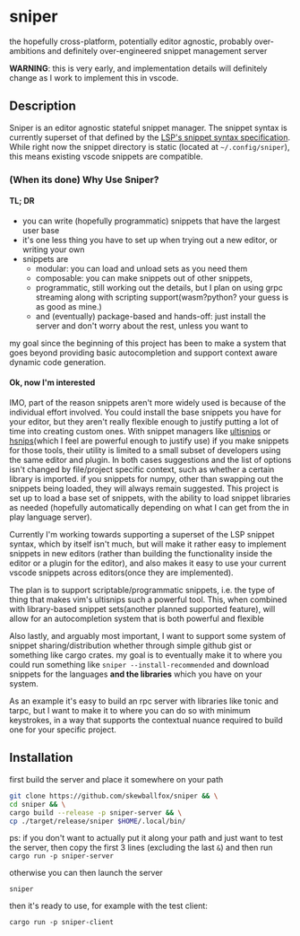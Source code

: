 # sniper

the hopefully cross-platform, potentially editor agnostic, probably over-ambitions and definitely over-engineered snippet management server

**WARNING**: this is very early, and implementation details will definitely change as I work to implement this in vscode.

## Description

Sniper is an editor agnostic stateful snippet manager. The snippet syntax is currently superset of that defined by the [LSP's snippet syntax specification](https://github.com/microsoft/language-server-protocol/blob/master/snippetSyntax.md). While right now the snippet directory is static (located at `~/.config/sniper`), this means existing vscode snippets are compatible.

### (When its done) Why Use Sniper?

#### TL; DR

- you can write (hopefully programmatic) snippets that have the largest user base
- it's one less thing you have to set up when trying out a new editor, or writing your own
- snippets are
  - modular: you can load and unload sets as you need them
  - composable: you can make snippets out of other snippets,
  - programmatic, still working out the details, but I plan on using grpc streaming along with scripting support(wasm?python? your guess is as good as mine.)
  - and (eventually) package-based and hands-off: just install the server and don't worry about the rest, unless you want to

my goal since the beginning of this project has been to make a system that goes beyond providing basic autocompletion and support context aware dynamic code generation.  

#### Ok, now I'm interested

IMO, part of the reason snippets aren't more widely used is because of the individual effort involved. You could install the base snippets you have for your editor, but they aren't really flexible enough to justify putting a lot of time into creating custom ones. With snippet managers like [ultisnips](https://github.com/SirVer/ultisnips) or [hsnips](https://github.com/draivin/hsnips)(which I feel are powerful enough to justify use) if you make snippets for those tools, their utility is limited to a small subset of developers using the same editor and plugin. In both cases suggestions and the list of options isn't changed by file/project specific context, such as whether a certain library is imported. if you snippets for numpy, other than swapping out the snippets being loaded, they will always remain suggested. This project is set up to load a base set of snippets, with the ability to load snippet libraries as needed (hopefully automatically depending on what I can get from the in play language server).

Currently I'm working towards supporting a superset of the LSP snippet syntax, which by itself isn't much, but will make it rather easy to implement snippets in new editors (rather than building the functionality inside the editor or a plugin for the editor), and also makes it easy to use your current vscode snippets across editors(once they are implemented).

The plan is to support scriptable/programmatic snippets, i.e. the type of thing that makes vim's ultisnips such a powerful tool. This, when combined with library-based snippet sets(another planned supported feature), will allow for an autocompletion system that is both powerful and flexible

Also lastly, and arguably most important, I want to support some system of snippet sharing/distribution whether through simple github gist or something like cargo crates. my goal is to eventually make it to where you could run something like `sniper --install-recommended` and download snippets for the languages **and the libraries** which you have on your system.

As an example it's easy to build an rpc server with libraries like tonic and tarpc, but I want to make it to where you can do so with minimum keystrokes, in a way that supports the contextual nuance required to build one for your specific project.

## Installation

first build the server and place it somewhere on your path

```bash
git clone https://github.com/skewballfox/sniper && \
cd sniper && \
cargo build --release -p sniper-server && \
cp ./target/release/sniper $HOME/.local/bin/ 
```

ps: if you don't want to actually put it along your path and just want to test the server, then copy the first 3 lines (excluding the last `&`) and then run `cargo run -p sniper-server`

otherwise you can then launch the server

```
sniper
```

then it's ready to use, for example with the test client:

```
cargo run -p sniper-client
```

